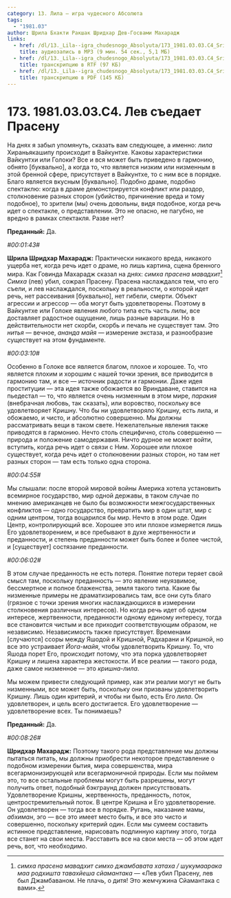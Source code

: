 ```yaml
---
category: 13. Лила — игра чудесного Абсолюта
tags:
  - "1981.03"
author: Шрила Бхакти Ракшак Шридхар Дев-Госвами Махарадж
links:
  - href: /dl/13._Lila--igra_chudesnogo_Absolyuta/173_1981.03.03.C4_SridharMj_Lev_syedayet_Prasenu.mp3
    title: аудиозапись в MP3 (9 мин. 54 сек., 5,1 МБ)
  - href: /dl/13._Lila--igra_chudesnogo_Absolyuta/173_1981.03.03.C4_SridharMj_Lev_syedayet_Prasenu.rtf
    title: транскрипцию в RTF (97 КБ)
  - href: /dl/13._Lila--igra_chudesnogo_Absolyuta/173_1981.03.03.C4_SridharMj_Lev_syedayet_Prasenu.pdf
    title: транскрипцию в PDF (145 КБ)
---
```


# 173. 1981.03.03.C4. Лев съедает Прасену

На днях я забыл упомянуть, сказать вам следующее, а именно: *лила* Хираньякашипу происходит в Вайкунтхе. Каковы характеристики Вайкунтхи или Голоки? Все и вся может быть приведено в гармонию, обнято [буквально], а когда то, что является низким или низменным в этой бренной сфере, присутствует в Вайкунтхе, то с ним все в порядке. Благо является вкусным [буквально]. Подобно драме, подобно спектаклю: когда в драме демонстрируется конфликт или раздор, столкновение разных сторон (убийство, причинение вреда и тому подобное), то зрители (мы) очень довольны, видя подобное, когда речь идет о спектакле, о представлении. Это не опасно, не пагубно, не вредно в рамках спектакля. Разве нет?

**Преданный:** Да.

*#00:01:43#*

**Шрила Шридхар Махарадж:** Практически никакого вреда, никакого ущерба нет, когда речь идет о драме, но лишь картина, сцена бренного мира. Как Говинда Махарадж сказал на днях: *симха прасена мавадхит*[^_ftn1] *Симха* (лев) убил, сожрал Прасену. Прасена наслаждался тем, что его съели, и лев наслаждался, поскольку в реальности, о которой идет речь, нет рассеивания [буквально], нет гибели, смерти. Объект агрессии и агрессор — оба могут быть удовлетворены. Поэтому в Вайкунтхе или Голоке явления любого типа есть часть *лилы*, все доставляет радостное ощущение, лишь разные вариации. Но в действительности нет скорби, скорбь и печаль не существует там. Это *нитья* — вечное, *ананда майя* — измерение экстаза, и разнообразие существует на этом фундаменте.

*#00:03:10#*

Особенно в Голоке все является благом, плохое и хорошее. То, что является плохим и хорошим с нашей точки зрения, все приводится в гармонию там, и все — источник радости и гармонии. Даже идея проституции — эта идея также обожается во Вриндаване, ставится на пьедестал — то, что является очень низменным в этом мире, *паракия* (внебрачная любовь, так сказать), или воровство, поскольку все удовлетворяет Кришну. Что бы ни удовлетворяло Кришну, есть лила, и обожаемо, и чисто, и абсолютно совершенно. Мы должны рассматривать вещи в таком свете. Нежелательные явления также приводятся в гармонию. Нечто столь специфично, столь совершенно — природа и положение самодержавия. Ничто дурное не может войти, вступить, когда речь идет о связи с Ним. Хорошее или плохое существует, когда речь идет о столкновении разных сторон, но там нет разных сторон — там есть только одна сторона.

*#00:04:55#*

Мы слышали: после второй мировой войны Америка хотела установить всемирное государство, мир одной державы, в таком случае по мнению американцев не было бы возможности межгосударственных конфликтов — одно государство, превратить мир в один штат, мир с одним центром, тогда воцарился бы мир. Нечто в этом роде. Один Центр, контролирующий все. Хорошее это или плохое измеряется лишь Его удовлетворением, и все пребывают в духе жертвенности и преданности, и степень преданности может быть более и более чистой, и [существует] состязание преданности.

*#00:06:02#*

В этом случае преданность не есть потеря. Понятие потери теряет свой смысл там, поскольку преданность — это явление неуязвимое, бессмертное и полное блаженства, земля такого типа. Какие бы низменные примеры не драматизировались там, все они суть благо (грязное с точки зрения многих наслаждающихся в измерении столкновения различных интересов). Но когда речь идет об одном интересе, жертвенности, преданности одному единому интересу, тогда все становится чистым и все приходит соответствующим образом, не независимо. Независимость также присутствует. Временами [случаются] ссоры между Яшодой и Кришной, Радхарани и Кришной, но все это устраивает *Йога-майя*, чтобы удовлетворить Кришну. То, что Яшода порет Его, происходит потому, что эта порка удовлетворяет Кришну и лишена характера жестокости. И все реалии — такого рода, даже самое низменное — это *кришна-лила*.

Мы можем привести следующий пример, как эти реалии могут не быть низменными, все может быть, поскольку они призваны удовлетворить Кришну. Лишь один критерий, и чтобы ни было, есть Его *лила*. Он удовлетворен, и цель всего достигается. Его удовлетворение — удовлетворение всех. Ты понимаешь?

**Преданный:** Да.

*#00:08:26#*

**Шридхар Махарадж:** Поэтому такого рода представление мы должны пытаться питать, мы должны приобрести некоторое представление о подобном измерении бытия, мира совершенства, мира всегармонизирующей или всегармоничной природы. Если мы поймем это, то все остальные проблемы могут быть разрешены, могут получить ответ, подобный бэкграунд должен присутствовать. Удовлетворение Кришны, жертвенность, преданность, поток, центростремительный поток. В центре Кришна и Его удовлетворение. Он удовлетворен — тогда все в порядке. Ругань, наказание мамы, *абхиман*, эго — все это имеет место быть, и все это чисто и совершенно, поскольку критерий один. Если мы сумеем составить истинное представление, нарисовать подлинную картину этого, тогда все станет на свои места. Расставить все на свои места — об этом идет речь, вот, что необходимо.



[^_ftn1]: *симха прасена мавадхит симхо джамбавата хатаха / шукумаарака маа родхишта тавахйеша сйамантака* — «Лев убил Прасену, лев был Джамбаваном. Не плачь, о дитя! Это жемчужина Сйамантака с вами».


